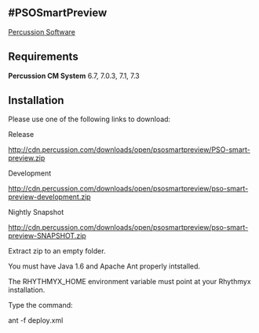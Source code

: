 #PSOSmartPreview
---
[Percussion Software](http://www.percussion.com "Percussion Software")

## Requirements
**Percussion CM System** 6.7, 7.0.3, 7.1, 7.3

## Installation

Please use one of the following links to download: 


Release

http://cdn.percussion.com/downloads/open/psosmartpreview/PSO-smart-preview.zip

Development

http://cdn.percussion.com/downloads/open/psosmartpreview/pso-smart-preview-development.zip

Nightly Snapshot

http://cdn.percussion.com/downloads/open/psosmartpreview/pso-smart-preview-SNAPSHOT.zip

Extract zip to an empty folder.

You must have Java 1.6 and Apache Ant properly intstalled. 

The RHYTHMYX_HOME environment variable must point at your 
Rhythmyx installation.  

Type the command: 

ant -f deploy.xml 
